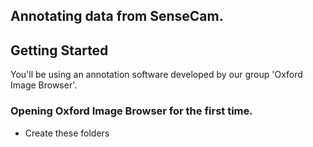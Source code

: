 
## Annotating data from SenseCam.

## Getting Started

You'll be using an annotation software developed by our group 'Oxford Image Browser'. 

### Opening Oxford Image Browser for the first time. 

<!-- * Create an Oracle account [here]() -->

* Create these folders 